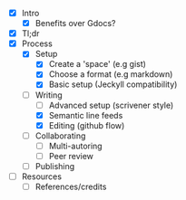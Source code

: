 * [x] Intro
  * [x] Benefits over Gdocs?
* [x] Tl;dr
* [x] Process
  * [x] Setup
    * [x] Create a 'space' (e.g gist)
    * [x] Choose a format (e.g markdown)
    * [x] Basic setup (Jeckyll compatibility)
  * [ ] Writing
    * [ ] Advanced setup (scrivener style)
    * [x] Semantic line feeds
    * [x] Editing (github flow)
  * [ ] Collaborating
    * [ ] Multi-autoring
    * [ ] Peer review
  * [ ] Publishing
* [ ] Resources
  * [ ] References/credits
